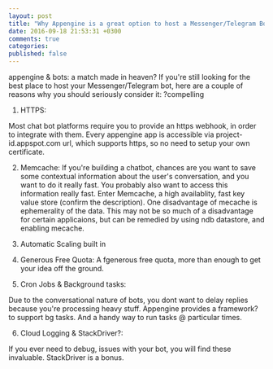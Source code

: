 ```yaml
---
layout: post
title: "Why Appengine is a great option to host a Messenger/Telegram Bot"
date: 2016-09-18 21:53:31 +0300
comments: true
categories: 
published: false
---
```

appengine & bots: a match made in heaven?
If you're still looking for the best place to host your Messenger/Telegram bot, here are a couple of reasons why you should seriously consider it:
?compelling

1. HTTPS:

Most chat bot platforms require you to provide an https webhook, in order to integrate with them. Every appengine app is accessible via project-id.appspot.com url, which supports https, so no need to setup your own certificate.


2. Memcache:
If you're building a chatbot, chances are you want to save some contextual information about the user's conversation, and you want to do it really fast. You probably also want to access this information really fast.
Enter Memcache, a high availablity, fast key value store (confirm the description). One disadvantage of mecache is ephemerality of the data. This may not be so much of a disadvantage for certain applicaions, but can be remedied by using ndb datastore, and enabling mecache.


3. Automatic Scaling built in


4. Generous Free Quota:
A fgenerous free quota, more than enough to get your idea off the ground.


5. Cron Jobs & Background tasks:

Due to the conversational nature of bots, you dont want to delay replies because you're processing heavy stuff. Appengine provides a framework? to support bg tasks. And a handy way to run tasks @ particular times.


6. Cloud Logging & StackDriver?:

If you ever need to debug, issues with your bot, you will find these invaluable. StackDriver is a bonus.


